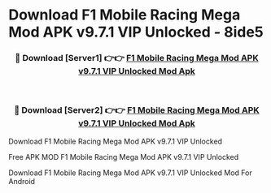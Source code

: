 # Download F1 Mobile Racing Mega Mod APK v9.7.1 VIP Unlocked - 8ide5



<div align="center">
<h3>🔴 Download [Server1] 👉👉 <a href="https://momento.my/?title=F1_Mobile_Racing_Mega_Mod_APK_v9.7.1_VIP_Unlocked">F1 Mobile Racing Mega Mod APK v9.7.1 VIP Unlocked Mod Apk</a></h3><br>

<h3>🔴 Download [Server2] 👉👉 <a href="https://momento.my/?title=F1_Mobile_Racing_Mega_Mod_APK_v9.7.1_VIP_Unlocked">F1 Mobile Racing Mega Mod APK v9.7.1 VIP Unlocked Mod Apk</a></h3>
</div>



Download F1 Mobile Racing Mega Mod APK v9.7.1 VIP Unlocked 

Free APK MOD F1 Mobile Racing Mega Mod APK v9.7.1 VIP Unlocked 

Download F1 Mobile Racing Mega Mod APK v9.7.1 VIP Unlocked Mod For Android

